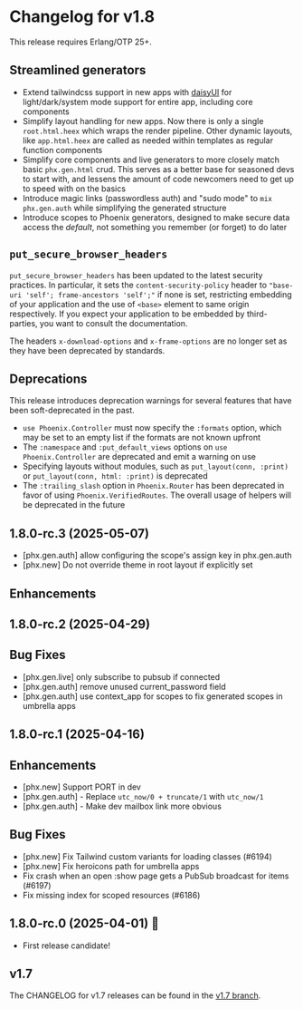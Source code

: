 # Changelog for v1.8

This release requires Erlang/OTP 25+.

## Streamlined generators

  * Extend tailwindcss support in new apps with [daisyUI](https://daisyui.com/) for light/dark/system mode support for entire app, including core components
  * Simplify layout handling for new apps. Now there is only a single `root.html.heex` which wraps the render pipeline. Other dynamic layouts, like `app.html.heex` are called as needed within templates as regular function components
  * Simplify core components and live generators to more closely match basic `phx.gen.html` crud. This serves as a better base for seasoned devs to start with, and lessens the amount of code newcomers need to get up to speed with on the basics
  * Introduce magic links (passwordless auth) and "sudo mode" to `mix phx.gen.auth` while simplifying the generated structure
  * Introduce scopes to Phoenix generators, designed to make secure data access the *default*, not something you remember (or forget) to do later

## `put_secure_browser_headers`

`put_secure_browser_headers` has been updated to the latest security practices. In particular, it sets the `content-security-policy` header to `"base-uri 'self'; frame-ancestors 'self';"` if none is set, restricting embedding of your application and the use of `<base>` element to same origin respectively. If you expect your application to be embedded by third-parties, you want to consult the documentation.

The headers `x-download-options` and `x-frame-options` are no longer set as they have been deprecated by standards.

## Deprecations

This release introduces deprecation warnings for several features that have been soft-deprecated in the past.

  * `use Phoenix.Controller` must now specify the `:formats` option, which may be set to an empty list if the formats are not known upfront
  * The `:namespace` and `:put_default_views` options on `use Phoenix.Controller` are deprecated and emit a warning on use
  * Specifying layouts without modules, such as `put_layout(conn, :print)` or `put_layout(conn, html: :print)` is deprecated
  * The `:trailing_slash` option in `Phoenix.Router` has been deprecated in favor of using `Phoenix.VerifiedRoutes`. The overall usage of helpers will be deprecated in the future

## 1.8.0-rc.3 (2025-05-07)
  - [phx.gen.auth] allow configuring the scope's assign key in phx.gen.auth
  - [phx.new] Do not override theme in root layout if explicitly set

## Enhancements

## 1.8.0-rc.2 (2025-04-29)

## Bug Fixes
  - [phx.gen.live] only subscribe to pubsub if connected
  - [phx.gen.auth] remove unused current_password field
  - [phx.gen.auth] use context_app for scopes to fix generated scopes in umbrella apps

## 1.8.0-rc.1 (2025-04-16)

## Enhancements
  - [phx.new] Support PORT in dev
  - [phx.gen.auth] - Replace `utc_now/0 + truncate/1` with `utc_now/1`
  - [phx.gen.auth] - Make dev mailbox link more obvious

## Bug Fixes
  - [phx.new] Fix Tailwind custom variants for loading classes (#6194)
  - [phx.new] Fix heroicons path for umbrella apps
  - Fix crash when an open :show page gets a PubSub broadcast for items (#6197)
  - Fix missing index for scoped resources (#6186)

## 1.8.0-rc.0 (2025-04-01) 🚀

- First release candidate!

## v1.7

The CHANGELOG for v1.7 releases can be found in the [v1.7 branch](https://github.com/phoenixframework/phoenix/blob/v1.7/CHANGELOG.md).
